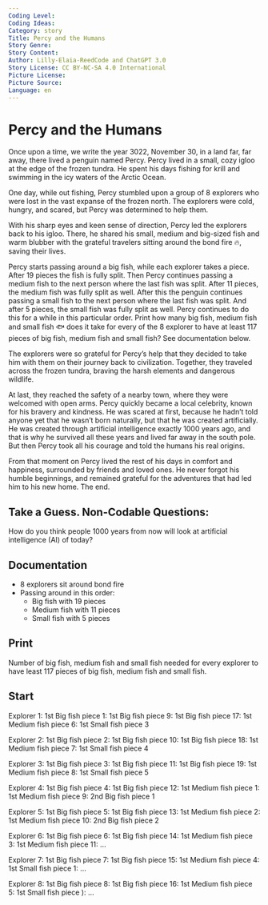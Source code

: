 ```yaml
---
Coding Level:
Coding Ideas:
Category: story
Title: Percy and the Humans
Story Genre:
Story Content:
Author: Lilly-Elaia-ReedCode and ChatGPT 3.0
Story License: CC BY-NC-SA 4.0 International 
Picture License:
Picture Source:
Language: en
---
```


# Percy and the Humans

Once upon a time, we write the year 3022, November 30, in a land far, far away, there lived a penguin named Percy. Percy lived in a small, cozy igloo at the edge of the frozen tundra. He spent his days fishing for krill and swimming in the icy waters of the Arctic Ocean.

One day, while out fishing, Percy stumbled upon a group of 8 explorers who were lost in the vast expanse of the frozen north. The explorers were cold, hungry, and scared, but Percy was determined to help them.

With his sharp eyes and keen sense of direction, Percy led the explorers back to his igloo. There, he shared his small, medium and big-sized fish and warm blubber with the grateful travelers sitting around the bond fire 🔥, saving their lives.

Percy starts passing around a big fish, while each explorer takes a piece. After 19 pieces the fish is fully split. Then Percy continues passing a medium fish to the next person where the last fish was split. After 11 pieces, the medium fish was fully split as well. After this the penguin continues passing a small fish to the next person where the last fish was split. And after 5 pieces, the small fish was fully split as well. Percy continues to do this for a while in this particular order.
Print how many big fish, medium fish and small fish 🐟 does it take for every of the 8 explorer to have at least 117 pieces of big fish, medium fish and small fish? See documentation below.

The explorers were so grateful for Percy’s help that they decided to take him with them on their journey back to civilization. Together, they traveled across the frozen tundra, braving the harsh elements and dangerous wildlife.

At last, they reached the safety of a nearby town, where they were welcomed with open arms. Percy quickly became a local celebrity, known for his bravery and kindness. He was scared at first, because he hadn’t told anyone yet that he wasn’t born naturally, but that he was created artificially. He was created through artificial intelligence exactly 1000 years ago, and that is why he survived all these years and lived far away in the south pole. But then Percy took all his courage and told the humans his real origins.

From that moment on Percy lived the rest of his days in comfort and happiness, surrounded by friends and loved ones. He never forgot his humble beginnings, and remained grateful for the adventures that had led him to his new home.
The end.

## Take a Guess. Non-Codable Questions:

How do you think people 1000 years from now will look at artificial intelligence (AI) of today?

## Documentation

- 8 explorers sit around bond fire
- Passing around in this order:
  - Big fish with 19 pieces
  - Medium fish with 11 pieces
  - Small fish with 5 pieces

## Print

Number of big fish, medium fish and small fish needed
for every explorer to have least 117 pieces of big fish, medium fish and small fish.

## Start

Explorer 1:	1st Big fish piece 1:	1st Big fish piece 9:	1st Big fish piece 17:	1st Medium fish piece 6:	1st Small fish piece 3

Explorer 2:	1st Big fish piece 2:	1st Big fish piece 10:	1st Big fish piece 18:	1st Medium fish piece 7:	1st Small fish piece 4

Explorer 3:	1st Big fish piece 3:	1st Big fish piece 11:	1st Big fish piece 19:	1st Medium fish piece 8:	1st Small fish piece 5

Explorer 4:	1st Big fish piece 4:	1st Big fish piece 12:	1st Medium fish piece 1: 1st Medium fish piece 9:	2nd Big fish piece 1

Explorer 5:	1st Big fish piece 5:	1st Big fish piece 13:	1st Medium fish piece 2: 1st Medium fish piece 10:	2nd Big fish piece 2

Explorer 6:	1st Big fish piece 6:	1st Big fish piece 14:	1st Medium fish piece 3: 1st Medium fish piece 11:	…

Explorer 7:	1st Big fish piece 7:	1st Big fish piece 15:	1st Medium fish piece 4: 1st Small fish piece 1:	…

Explorer 8:	1st Big fish piece 8:	1st Big fish piece 16:	1st Medium fish piece 5: 1st Small fish piece ):
	…
